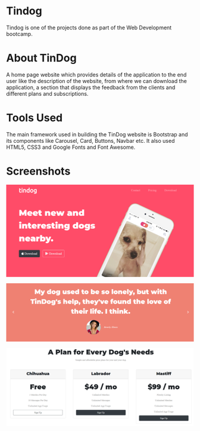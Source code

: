 # Tindog
Tindog is one of the projects done as part of the Web Development bootcamp.

# About TinDog
A home page website which provides details of the application to the end user like the description of the website, from where we can download the application, a section that displays the feedback from the clients and different plans and subscriptions.

# Tools Used
The main framework used in building the TinDog website is Bootstrap and its components like Carousel, Card, Buttons, Navbar etc. It also used HTML5, CSS3 and Google Fonts and Font Awesome.

# Screenshots
![](screenshots/first-section.png)

![](screenshots/carousel-bootstrap.png)

![](screenshots/card.png)
